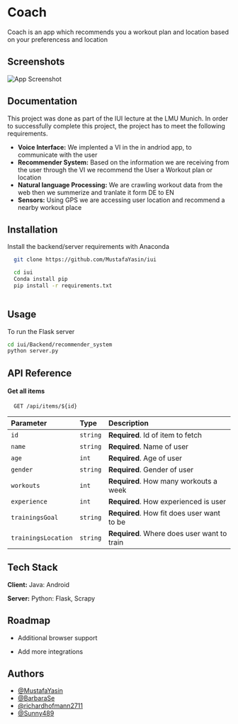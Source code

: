 
# Coach

Coach is an app which recommends you a workout plan and location based on your preferencess and location


## Screenshots

![App Screenshot](https://github.com/MustafaYasin/iui/tree/main/Interface)


## Documentation

This project was done as part of the IUI lecture at the LMU Munich. In order to successfully complete this project, 
the project has to meet the following requirements.

- **Voice Interface:** We implented a VI in the in andriod app, to communicate with the user
- **Recommender System:** Based on the information we are receiving from the user through the VI we recommend the User a Workout plan or location
- **Natural language Processing:** We are crawling workout data from the web then we summerize and tranlate it form DE to EN
- **Sensors:** Using GPS we are accessing user location and recommend a nearby workout place





## Installation

Install the backend/server requirements with Anaconda

```bash
  git clone https://github.com/MustafaYasin/iui

```
    
```bash
  cd iui
  Conda install pip
  pip install -r requirements.txt
  
```
    
## Usage

To run the Flask server
```bash
cd iui/Backend/recommender_system
python server.py
```


## API Reference

#### Get all items


```http
  GET /api/items/${id}
```

| Parameter | Type     | Description                       |
| :-------- | :------- | :-------------------------------- |
| `id`      | `string` | **Required**. Id of item to fetch |
| `name`      | `string` | **Required**. Name of user |
| `age`      | `int` | **Required**. Age of user |
| `gender`      | `string` | **Required**. Gender of user |
| `workouts`      | `int` | **Required**. How many workouts a week |
| `experience`      | `int` | **Required**. How experienced is user |
| `trainingsGoal`      | `string` | **Required**. How fit does user want to be |
| `trainingsLocation`      | `string` | **Required**. Where does user want to train |







## Tech Stack

**Client:** Java: Android

**Server:** Python: Flask, Scrapy


## Roadmap

- Additional browser support

- Add more integrations


## Authors

- [@MustafaYasin](https://github.com/MustafaYasin)
- [@BarbaraSe](https://github.com/BarbaraSe)
- [@richardhofmann2711](https://github.com/richardhofmann2711)
- [@Sunny489](https://github.com/Sunny489)


